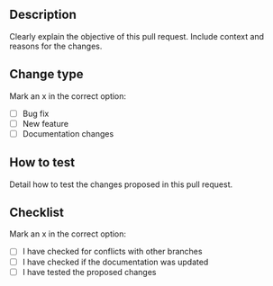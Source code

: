 ## Description

Clearly explain the objective of this pull request. Include context and reasons for the changes.

## Change type

Mark an x in the correct option:
- [ ] Bug fix
- [ ] New feature
- [ ] Documentation changes

## How to test

Detail how to test the changes proposed in this pull request.

## Checklist

Mark an x in the correct option:
- [ ] I have checked for conflicts with other branches
- [ ] I have checked if the documentation was updated
- [ ] I have tested the proposed changes

